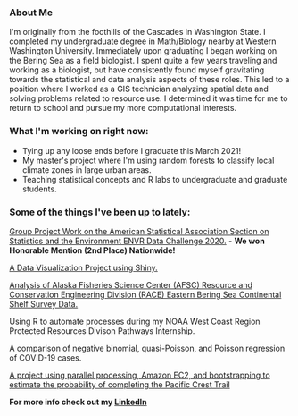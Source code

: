 ### About Me

I'm originally from the foothills of the Cascades in Washington State. I completed my undergraduate degree in Math/Biology nearby at Western Washington University. Immediately upon graduating I began working on the Bering Sea as a field biologist. I spent quite a few years traveling and working as a biologist, but have consistently found myself gravitating towards the statistical and data analysis aspects of these roles. This led to a position where I worked as a GIS technician analyzing spatial data and solving problems related to resource use. I determined it was time for me to return to school and pursue my more computational interests. 

### What I'm working on right now: 

* Tying up any loose ends before I graduate this March 2021!
* My master's project where I'm using random forests to classify local climate zones in large urban areas. 
* Teaching statistical concepts and R labs to undergraduate and graduate students. 

### Some of the things I've been up to lately:

[Group Project Work on the American Statistical Association Section on Statistics and the Environment ENVR Data Challenge 2020.](https://jimmylovestea.shinyapps.io/datadash/) - **We won Honorable Mention (2nd Place) Nationwide!**

[A Data Visualization Project using Shiny.](https://erickabsmith.shinyapps.io/catch-data/)

[Analysis of Alaska Fisheries Science Center (AFSC) Resource and Conservation Engineering Division (RACE) Eastern Bering Sea Continental Shelf Survey Data.](https://github.com/erickabsmith/flatfish_2020)

Using R to automate processes during my NOAA West Coast Region Protected Resources Divison Pathways Internship.

A comparison of negative binomial, quasi-Poisson, and Poisson regression of COVID-19 cases.

[A project using parallel processing, Amazon EC2, and bootstrapping to estimate the probability of completing the Pacific Crest Trail](https://github.com/ST541-Fall2020/erickabsmith-project-trail)

**For more info check out my [LinkedIn](https://www.linkedin.com/in/erickabsmith/)**
